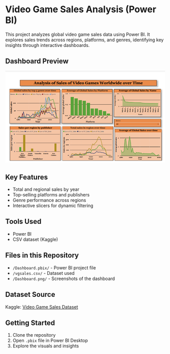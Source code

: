 # Video Game Sales Analysis (Power BI)

This project analyzes global video game sales data using Power BI. It explores sales trends across regions, platforms, and genres, identifying key insights through interactive dashboards.

## Dashboard Preview
![Dashboard Preview](Dashboard.png)

## Key Features
- Total and regional sales by year
- Top-selling platforms and publishers
- Genre performance across regions
- Interactive slicers for dynamic filtering

## Tools Used
- Power BI
- CSV dataset (Kaggle)

## Files in this Repository
- `/Dashboard.pbix/` - Power BI project file
- `/vgsales.csv/` - Dataset used
- `/Dashboard.png/` - Screenshots of the dashboard

## Dataset Source
Kaggle: [Video Game Sales Dataset](https://www.kaggle.com/datasets/gregorut/videogamesales)

## Getting Started
1. Clone the repository
2. Open `.pbix` file in Power BI Desktop
3. Explore the visuals and insights
